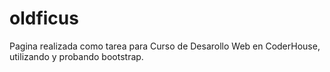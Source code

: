# oldficus
Pagina realizada como tarea para Curso de Desarollo Web en CoderHouse, utilizando y probando bootstrap.
